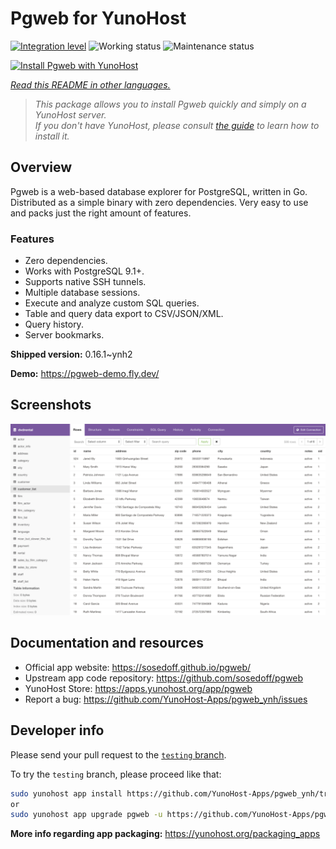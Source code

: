 <!--
N.B.: This README was automatically generated by <https://github.com/YunoHost/apps/tree/master/tools/readme_generator>
It shall NOT be edited by hand.
-->

# Pgweb for YunoHost

[![Integration level](https://dash.yunohost.org/integration/pgweb.svg)](https://ci-apps.yunohost.org/ci/apps/pgweb/) ![Working status](https://ci-apps.yunohost.org/ci/badges/pgweb.status.svg) ![Maintenance status](https://ci-apps.yunohost.org/ci/badges/pgweb.maintain.svg)

[![Install Pgweb with YunoHost](https://install-app.yunohost.org/install-with-yunohost.svg)](https://install-app.yunohost.org/?app=pgweb)

*[Read this README in other languages.](./ALL_README.md)*

> *This package allows you to install Pgweb quickly and simply on a YunoHost server.*  
> *If you don't have YunoHost, please consult [the guide](https://yunohost.org/install) to learn how to install it.*

## Overview

Pgweb is a web-based database explorer for PostgreSQL, written in Go. Distributed as a simple binary with zero dependencies. Very easy to use and packs just the right amount of features.

### Features

- Zero dependencies.
- Works with PostgreSQL 9.1+.
- Supports native SSH tunnels.
- Multiple database sessions.
- Execute and analyze custom SQL queries.
- Table and query data export to CSV/JSON/XML.
- Query history.
- Server bookmarks.


**Shipped version:** 0.16.1~ynh2

**Demo:** <https://pgweb-demo.fly.dev/>

## Screenshots

![Screenshot of Pgweb](./doc/screenshots/screenshot.png)

## Documentation and resources

- Official app website: <https://sosedoff.github.io/pgweb/>
- Upstream app code repository: <https://github.com/sosedoff/pgweb>
- YunoHost Store: <https://apps.yunohost.org/app/pgweb>
- Report a bug: <https://github.com/YunoHost-Apps/pgweb_ynh/issues>

## Developer info

Please send your pull request to the [`testing` branch](https://github.com/YunoHost-Apps/pgweb_ynh/tree/testing).

To try the `testing` branch, please proceed like that:

```bash
sudo yunohost app install https://github.com/YunoHost-Apps/pgweb_ynh/tree/testing --debug
or
sudo yunohost app upgrade pgweb -u https://github.com/YunoHost-Apps/pgweb_ynh/tree/testing --debug
```

**More info regarding app packaging:** <https://yunohost.org/packaging_apps>
